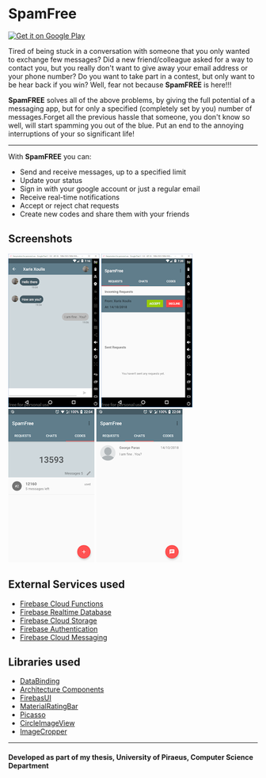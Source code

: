 # SpamFree

<a href='https://play.google.com/store/apps/details?id=xoulis.xaris.com.spamfree&pcampaignid=MKT-Other-global-all-co-prtnr-py-PartBadge-Mar2515-1'><img alt='Get it on Google Play' height='77' width='200' src='https://play.google.com/intl/en_us/badges/images/generic/en_badge_web_generic.png'/></a>

Tired of being stuck in a conversation with someone that you only wanted to exchange few messages? Did a new friend/colleague asked for a way to contact you, but you really don't want to give away your email address or your phone number? Do you want to take part in a contest, but only want to be hear back if you win? Well, fear not because <b>SpamFREE</b> is here!!! 

<b>SpamFREE</b> solves all of the above problems, by giving the full potential of a messaging app, but for only a specified (completely set by you) number of messages.Forget all the previous hassle that someone, you don't know so well, will start spamming you out of the blue. Put an end to the annoying interruptions of your so significant life!

___

With **SpamFREE** you can:
* Send and receive messages, up to a specified limit
* Update your status
* Sign in with your google account or just a regular email
* Receive real-time notifications
* Accept or reject chat requests
* Create new codes and share them with your friends

Screenshots
---
![](screenshots/sc1.png) ![](screenshots/sc2.png) ![](screenshots/sc3.png) ![](screenshots/sc4.png)

External Services used
---
* [Firebase Cloud Functions](https://firebase.google.com/docs/functions/)
* [Firebase Realtime Database](https://firebase.google.com/docs/database/)
* [Firebase Cloud Storage](https://firebase.google.com/docs/storage/)
* [Firebase Authentication](https://firebase.google.com/docs/auth/)
* [Firebase Cloud Messaging](https://firebase.google.com/docs/cloud-messaging/)

Libraries used
---
* [DataBinding](https://developer.android.com/topic/libraries/data-binding/)
* [Architecture Components](https://developer.android.com/topic/libraries/architecture/)
* [FirebasUI](https://github.com/firebase/FirebaseUI-Android)
* [MaterialRatingBar](https://github.com/DreaminginCodeZH/MaterialRatingBar)
* [Picasso](https://github.com/square/picasso)
* [CircleImageView](https://github.com/hdodenhof/CircleImageView)
* [ImageCropper](https://github.com/ArthurHub/Android-Image-Cropper)

---
#### Developed as part of my thesis, University of Piraeus, Computer Science Department
